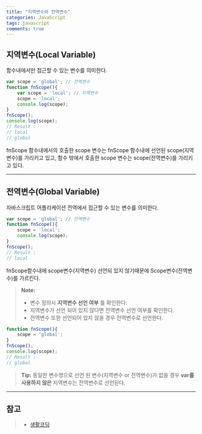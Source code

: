 ```yaml
---
title: "지역변수와 전역변수"
categories: JavaScript
tags: javascript
comments: true
---
```


## 지역변수(Local Variable)

함수내에서만 접근할 수 있는 변수를 의미한다.

```javascript
var scope = 'global'; // 전역변수
function fnScope(){
    var scope = 'local'; // 지역변수
    scope = 'local';
    console.log(scope);
}
fnScope();
console.log(scope);
// Result :
// local
// global
```
fnScope 함수내에서의 호출한 scope 변수는 fnScope 함수내에 선언된 scope(지역변수)를 가리키고 있고, 함수 밖에서 호출한 scope 변수는 scope(전역변수)를 가리키고 있다.

---
## 전역변수(Global Variable)

자바스크립트 어플리케이션 전역에서 접근할 수 있는 변수를 의미한다.
```javascript
var scope = 'global'; // 전역변수
function fnScope(){
    scope = 'local';
    console.log(scope);
}
fnScope();
// Result :
// local
```
fnScope함수내에 scope변수(지역변수) 선언되 있지 않기때문에 Scope변수(전역변수)를 가르킨다.

> **Note:**
> - 변수 정의시 **지역변수 선언 여부** 를 확인한다.
> - 지역변수가 선언 되어 있지 않다면 전역변수 선언 여부를 확인한다.
> - 전역변수 또한 선언되어 있지 않을 경우 전역변수로 선언한다.

```javascript
function fnScope(){
    scope = 'global';
}
fnScope();
console.log(scope);
// Result :
// global
```
> **Tip:** 동일한 변수명으로 선언 된 변수(지역변수 or 전역변수)가 없을 경우 **var를 사용하지 않은** 지역변수는 전역변수로 선언된다.

---
참고
---
> - [생활코딩][1]

[1]: https://www.opentutorials.org/course/743/6495
